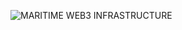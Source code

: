 ![MARITIME WEB3 INFRASTRUCTURE](https://user-images.githubusercontent.com/80890815/176830570-620b85f9-7e4a-42f3-a011-f196dc198656.png)
